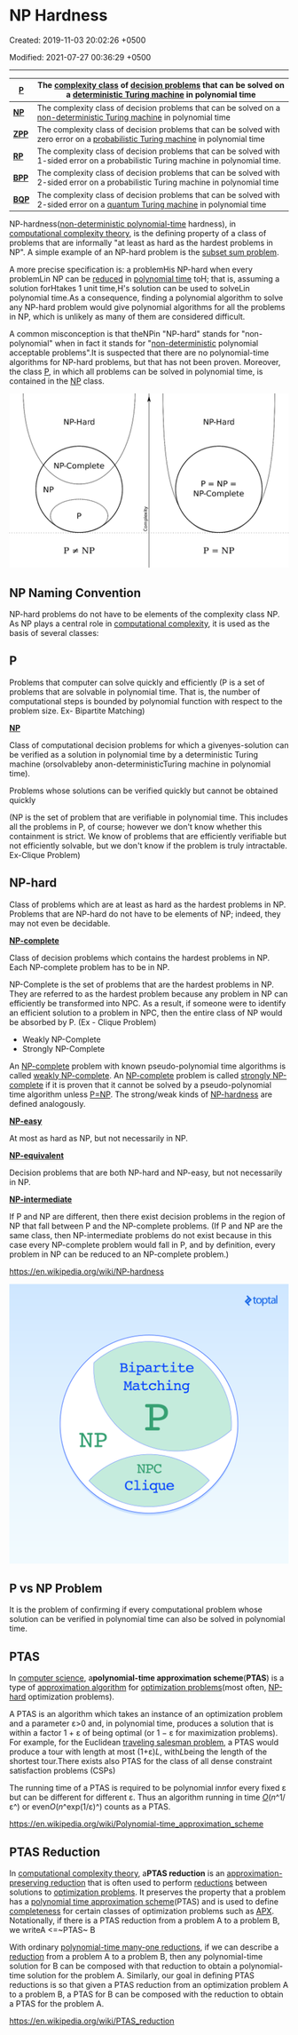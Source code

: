 # NP Hardness

Created: 2019-11-03 20:02:26 +0500

Modified: 2021-07-27 00:36:29 +0500

---

| [**P**](https://en.wikipedia.org/wiki/P_(complexity))     | The [complexity class](https://en.wikipedia.org/wiki/Complexity_class) of [decision problems](https://en.wikipedia.org/wiki/Decision_problem) that can be solved on a [deterministic Turing machine](https://en.wikipedia.org/wiki/Deterministic_Turing_machine) in polynomial time |
|---------|---------------------------------------------------------------|
| [**NP**](https://en.wikipedia.org/wiki/NP_(complexity))   | The complexity class of decision problems that can be solved on a [non-deterministic Turing machine](https://en.wikipedia.org/wiki/Non-deterministic_Turing_machine) in polynomial time                                                                                             |
| [**ZPP**](https://en.wikipedia.org/wiki/ZPP_(complexity)) | The complexity class of decision problems that can be solved with zero error on a [probabilistic Turing machine](https://en.wikipedia.org/wiki/Probabilistic_Turing_machine) in polynomial time                                                                                     |
| [**RP**](https://en.wikipedia.org/wiki/RP_(complexity))   | The complexity class of decision problems that can be solved with 1-sided error on a probabilistic Turing machine in polynomial time.                                                                                                                                               |
| [**BPP**](https://en.wikipedia.org/wiki/BPP_(complexity)) | The complexity class of decision problems that can be solved with 2-sided error on a probabilistic Turing machine in polynomial time                                                                                                                                                |
| [**BQP**](https://en.wikipedia.org/wiki/BQP)              | The complexity class of decision problems that can be solved with 2-sided error on a [quantum Turing machine](https://en.wikipedia.org/wiki/Quantum_Turing_machine) in polynomial time                                                                                              |

NP-hardness([non-deterministic polynomial-time](https://en.wikipedia.org/wiki/NP_(complexity)) hardness), in [computational complexity theory](https://en.wikipedia.org/wiki/Computational_complexity_theory), is the defining property of a class of problems that are informally "at least as hard as the hardest problems in NP". A simple example of an NP-hard problem is the [subset sum problem](https://en.wikipedia.org/wiki/Subset_sum_problem).

A more precise specification is: a problemHis NP-hard when every problemLin NP can be [reduced](https://en.wikipedia.org/wiki/Reduction_(complexity)) in [polynomial time](https://en.wikipedia.org/wiki/Polynomial_time) toH; that is, assuming a solution forHtakes 1 unit time,H‎'s solution can be used to solveLin polynomial time.As a consequence, finding a polynomial algorithm to solve any NP-hard problem would give polynomial algorithms for all the problems in NP, which is unlikely as many of them are considered difficult.

A common misconception is that theNPin "NP-hard" stands for "non-polynomial" when in fact it stands for "[non-deterministic](https://en.wikipedia.org/wiki/Non-deterministic_Turing_machine) polynomial acceptable problems".It is suspected that there are no polynomial-time algorithms for NP-hard problems, but that has not been proven. Moreover, the class [P](https://en.wikipedia.org/wiki/P_(complexity)), in which all problems can be solved in polynomial time, is contained in the [NP](https://en.wikipedia.org/wiki/NP_(complexity)) class.

![image](media/NP-Hardness-image1.png)

## NP Naming Convention

NP-hard problems do not have to be elements of the complexity class NP. As NP plays a central role in [computational complexity](https://en.wikipedia.org/wiki/Computational_complexity_theory), it is used as the basis of several classes:

## P

Problems that computer can solve quickly and efficiently (P is a set of problems that are solvable in polynomial time. That is, the number of computational steps is bounded by polynomial function with respect to the problem size. Ex- Bipartite Matching)

[**NP**](https://en.wikipedia.org/wiki/NP_(complexity))

Class of computational decision problems for which a givenyes-solution can be verified as a solution in polynomial time by a deterministic Turing machine (orsolvableby anon-deterministicTuring machine in polynomial time).

Problems whose solutions can be verified quickly but cannot be obtained quickly

(NP is the set of problem that are verifiable in polynomial time. This includes all the problems in P, of course; however we don't know whether this containment is strict. We know of problems that are efficiently verifiable but not efficiently solvable, but we don't know if the problem is truly intractable. Ex-Clique Problem)

## NP-hard

Class of problems which are at least as hard as the hardest problems in NP. Problems that are NP-hard do not have to be elements of NP; indeed, they may not even be decidable.

[**NP-complete**](https://en.wikipedia.org/wiki/NP-complete)

Class of decision problems which contains the hardest problems in NP. Each NP-complete problem has to be in NP.

NP-Complete is the set of problems that are the hardest problems in NP. They are referred to as the hardest problem because any problem in NP can efficiently be transformed into NPC. As a result, if someone were to identify an efficient solution to a problem in NPC, then the entire class of NP would be absorbed by P. (Ex - Clique Problem)

- Weakly NP-Complete
- Strongly NP-Complete

An [NP-complete](https://en.wikipedia.org/wiki/NP-complete) problem with known pseudo-polynomial time algorithms is called [weakly NP-complete](https://en.wikipedia.org/wiki/Weakly_NP-complete). An [NP-complete](https://en.wikipedia.org/wiki/NP-complete) problem is called [strongly NP-complete](https://en.wikipedia.org/wiki/Strongly_NP-complete) if it is proven that it cannot be solved by a pseudo-polynomial time algorithm unless [P=NP](https://en.wikipedia.org/wiki/P%3DNP). The strong/weak kinds of [NP-hardness](https://en.wikipedia.org/wiki/NP-hard) are defined analogously.

[**NP-easy**](https://en.wikipedia.org/wiki/NP-easy)

At most as hard as NP, but not necessarily in NP.

[**NP-equivalent**](https://en.wikipedia.org/wiki/NP-equivalent)

Decision problems that are both NP-hard and NP-easy, but not necessarily in NP.

[**NP-intermediate**](https://en.wikipedia.org/wiki/NP-intermediate)

If P and NP are different, then there exist decision problems in the region of NP that fall between P and the NP-complete problems. (If P and NP are the same class, then NP-intermediate problems do not exist because in this case every NP-complete problem would fall in P, and by definition, every problem in NP can be reduced to an NP-complete problem.)

<https://en.wikipedia.org/wiki/NP-hardness>

![P vs. NP](media/NP-Hardness-image2.png)

## P vs NP Problem

It is the problem of confirming if every computational problem whose solution can be verified in polynomial time can also be solved in polynomial time.

## PTAS

In [computer science](https://en.wikipedia.org/wiki/Computer_science), a**polynomial-time approximation scheme**(**PTAS**) is a type of [approximation algorithm](https://en.wikipedia.org/wiki/Approximation_algorithm) for [optimization problems](https://en.wikipedia.org/wiki/Optimization_problem)(most often, [NP-hard](https://en.wikipedia.org/wiki/NP-hard) optimization problems).

A PTAS is an algorithm which takes an instance of an optimization problem and a parameter ε>0 and, in polynomial time, produces a solution that is within a factor 1 + ε of being optimal (or 1 − ε for maximization problems). For example, for the Euclidean [traveling salesman problem](https://en.wikipedia.org/wiki/Traveling_salesman_problem), a PTAS would produce a tour with length at most (1+ε)*L*, with*L*being the length of the shortest tour.There exists also PTAS for the class of all dense constraint satisfaction problems (CSPs)

The running time of a PTAS is required to be polynomial in*n*for every fixed ε but can be different for different ε. Thus an algorithm running in time [*O*](https://en.wikipedia.org/wiki/Big_O_notation)(*n*^1/ε^) or even*O*(*n*^exp(1/ε)^) counts as a PTAS.

<https://en.wikipedia.org/wiki/Polynomial-time_approximation_scheme>

## PTAS Reduction

In [computational complexity theory](https://en.wikipedia.org/wiki/Computational_complexity_theory), a**PTAS reduction** is an [approximation-preserving reduction](https://en.wikipedia.org/wiki/Approximation-preserving_reduction) that is often used to perform [reductions](https://en.wikipedia.org/wiki/Reduction_(complexity)) between solutions to [optimization problems](https://en.wikipedia.org/wiki/Optimization_problem). It preserves the property that a problem has a [polynomial time approximation scheme](https://en.wikipedia.org/wiki/Polynomial_time_approximation_scheme)(PTAS) and is used to define [completeness](https://en.wikipedia.org/wiki/Complete_(complexity)) for certain classes of optimization problems such as [APX](https://en.wikipedia.org/wiki/APX). Notationally, if there is a PTAS reduction from a problem A to a problem B, we writeA <=~PTAS~ B

With ordinary [polynomial-time many-one reductions](https://en.wikipedia.org/wiki/Polynomial-time_many-one_reduction), if we can describe a [reduction](https://en.wikipedia.org/wiki/Reduction_(complexity)) from a problem A to a problem B, then any polynomial-time solution for B can be composed with that reduction to obtain a polynomial-time solution for the problem A. Similarly, our goal in defining PTAS reductions is so that given a PTAS reduction from an optimization problem A to a problem B, a PTAS for B can be composed with the reduction to obtain a PTAS for the problem A.

<https://en.wikipedia.org/wiki/PTAS_reduction>
